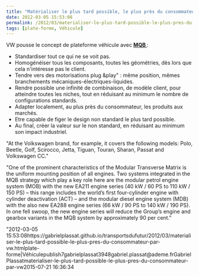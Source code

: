 ```yaml
---
title: "Matérialiser le plus tard possible, le plus près du consommateur... par VW"
date: 2012-03-05 15:53:08
permalink: /2012/03/materialiser-le-plus-tard-possible-le-plus-pres-du-consommateur-par-vw.html
tags: [plate-forme, Véhicule]
---
```


<p style="text-align: justify">VW pousse le concept de plateforme véhicule avec <a href="http://www.eurocarnews.com/0/0/1830/0/volkswagen-introduces-the-modular-transverse-matrix-mqb.html" target="_blank"><strong>MQB </strong></a>:</p> <ul> <li>Standardiser tout ce qui ne se voit pas. </li> <li>Homogénéiser tous les composants, toutes les géométries, dès lors que cela n'intéresse pas le client.</li> <li>Tendre vers des motorisations plug &play" : même position, mêmes branchements mécaniques-électriques-liquides.</li> <li>Rendre possible une infinité de combinaison, de modèle client, pour atteindre toutes les niches, tout en réduisant au minimum le nombre de configurations standards.</li> <li>Adapter localement, au plus près du consommateur, les produits aux marchés.</li> <li>Etre capable de figer le design non standard le plus tard possible.</li> <li>Au final, créer la valeur sur le non standard, en réduisant au minimum son impact industriel. </li></ul>  <!--more-->    <p style=""text-align: justify""><a href="https://gabrielplassat.github.io/transportsdufutur/wp-content/uploads/sites/6/old/6a0120a66d2ad4970b0163027890e2970d-800wi.jpg"" rel=""lightbox""><img alt=""Vw"" border=""0"" class=""asset  asset-image at-xid-6a0120a66d2ad4970b0163027890e2970d image-full"" src=""/wp-content/uploads/sites/6/old/6a0120a66d2ad4970b0163027890e2970d-800wi.jpg"" style=""margin-left: automargin-right: auto"" title=""Vw"" /></a><br />"At the Volkswagen brand, for example, it covers the following models:  Polo, Beetle, Golf, Scirocco, Jetta, Tiguan, Touran, Sharan, Passat and  Volkswagen CC."</p> <p style=""text-align: justify"">"One of the prominent characteristics of the Modular Transverse Matrix is  the uniform mounting position of all engines. Two systems integrated in  the MQB strategy which play a key role here are the modular petrol  engine system (MOB) with the new EA211 engine series (40 kW / 60 PS to  110 kW / 150 PS) – this range includes the world’s first four-cylinder  engine with cylinder deactivation (ACT) – and the modular diesel engine  system (MDB) with the also new EA288 engine series (66 kW / 90 PS to 140  kW / 190 PS). In one fell swoop, the new engine series will reduce the  Group’s engine and gearbox variants in the MQB system by approximately  90 per cent."</p>"2012-03-05 15:53:08https://gabrielplassat.github.io/transportsdufutur/2012/03/materialiser-le-plus-tard-possible-le-plus-pres-du-consommateur-par-vw.htmlplate-forme|Véhiculepublish7gabrielplassat3948gabriel.plassat@ademe.frGabrielPlassatmaterialiser-le-plus-tard-possible-le-plus-pres-du-consommateur-par-vw2015-07-21 16:36:34
